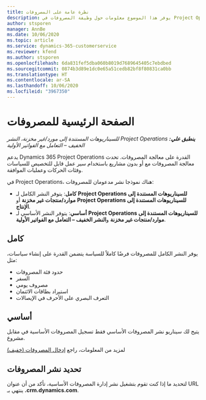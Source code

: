 ```yaml
---
title: نظرة عامة على المصروفات
description: يوفر هذا الموضوع معلومات حول وظيفة المصروفات في Project Operations.
author: stsporen
manager: AnnBe
ms.date: 10/06/2020
ms.topic: article
ms.service: dynamics-365-customerservice
ms.reviewer: kfend
ms.author: stsporen
ms.openlocfilehash: 6da831fef5dba060b8019d7689645405c7ebdbed
ms.sourcegitcommit: 0874b3d89e1dc0e65a51cedb82bf8f80831ca0bb
ms.translationtype: HT
ms.contentlocale: ar-SA
ms.lasthandoff: 10/06/2020
ms.locfileid: "3967350"
---
```

# <a name="expense-home-page"></a>الصفحة الرئيسية للمصروفات

_**ينطبق علي:** ‏‫Project Operations للسيناريوهات المستندة إلى مورد/غير مخزنة‬، ‏‫النشر الخفيف – التعامل مع الفواتير الأولية‬_


يدعم Dynamics 365 Project Operations القدرة على معالجة المصروفات. تحدث معالجة المصروفات مع أو بدون مشاريع باستخدام سير عمل قابل للتخصيص للسياسات وفئات الحركات وعمليات الموافقة.

في Project Operations، هناك نموذجا نشر مدعومان للمصروفات: 

- **كامل**: يتوفر النشر الكامل لـ **Project Operations للسيناريوهات المستندة إلى موارد/منتجات غير مخزنة‬** أو **Project Operations للسيناريوهات المستندة إلى الإنتاج‬**.
- **أساسي**: يتوفر النشر الأساسي لـ **Project Operations للسيناريوهات المستندة إلى موارد/منتجات غير مخزنة** و**النشر الخفيف – التعامل مع الفواتير الأولية**.

## <a name="full"></a>كامل 
يوفر النشر الكامل للمصروفات فرضًا كاملاً للسياسة يتضمن القدرة على إنشاء سياسات، مثل:

  - حدود فئة المصروفات
  - السفر
  - مصروف يومي
  - استيراد بطاقات الائتمان
  - التعرف البصري على الأحرف في الإيصالات

## <a name="basic"></a>أساسي 
يتيح لك سيناريو نشر المصروفات الأساسي فقط تسجيل المصروفات الأساسية في مقابل مشروع. 

لمزيد من المعلومات، راجع [إدخال المصروفات (خفيف)](basic-expense.md)

## <a name="determine-your-expense-deployment"></a>تحديد نشر المصروفات
لتحديد ما إذا كنت تقوم بتشغيل نشر إدارة المصروفات الأساسية، تأكد من أن عنوان URL ينتهي بـ **.crm.dynamics.com**. 
